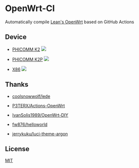 # OpenWrt-CI

Automatically compile [Lean's OpenWrt](https://github.com/coolsnowwolf/lede) based on GitHub Actions

## Device

- [PHICOMM K2](phicomm-k2) ![](https://github.com/shink/openwrt-ci/workflows/Build%20for%20PHICOMM%20K2/badge.svg)

- [PHICOMM K2P](phicomm-k2p) ![](https://github.com/shink/openwrt-ci/workflows/Build%20for%20PHICOMM%20K2P/badge.svg)

- [X86](x86) ![](https://github.com/shink/openwrt-ci/workflows/Build%20for%20X86%20Devices/badge.svg)

## Thanks

- [coolsnowwolf/lede](https://github.com/coolsnowwolf/lede)

- [P3TERX/Actions-OpenWrt](https://github.com/P3TERX/Actions-OpenWrt)

- [IvanSolis1989/OpenWrt-DIY](https://github.com/IvanSolis1989/OpenWrt-DIY)

- [fw876/helloworld](https://github.com/fw876/helloworld)

- [jerrykuku/luci-theme-argon](https://github.com/jerrykuku/luci-theme-argon)

## License

[MIT](LICENSE)
